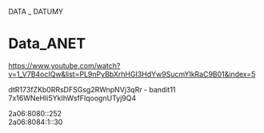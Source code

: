DATA _ DATUMY
# Data_ANET
https://www.youtube.com/watch?v=1_V7B4ocIQw&list=PL9nPyBbXrhHGI3HdYw9SucmYIkRaC9B01&index=5

dtR173fZKb0RRsDFSGsg2RWnpNVj3qRr - bandit11
7x16WNeHIi5YkIhWsfFIqoognUTyj9Q4


2a06:8080::252  
2a06:8084:1::30
